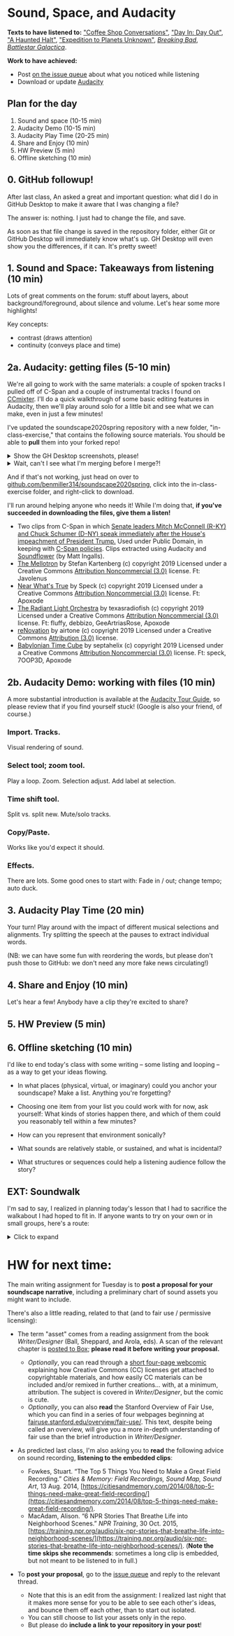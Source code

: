 



# Sound, Space, and Audacity

**Texts to have listened to:** ["Coffee Shop Conversations"](http://dmap.pitt.edu/node/248), ["Day In: Day Out"](http://dmap.pitt.edu/node/177), ["A Haunted Halt"](http://dmap.pitt.edu/node/295), ["Expedition to Planets Unknown"](http://dmap.pitt.edu/node/178), _[Breaking Bad]({{site.github.baseurl}}/assets/sound/bb-pilot-opening.mp3)_, _[Battlestar Galactica]({{site.github.baseurl}}/assets/sound/bg-pilot-opening.mp3)_.

**Work to have achieved:**

* Post [on the issue queue]({{site.github.issues_url}}/2) about what you noticed while listening
* Download or update [Audacity](https://www.audacityteam.org/download/)

## Plan for the day

1. Sound and space (10-15 min)
2. Audacity Demo (10-15 min)
3. Audacity Play Time (20-25 min) <!-- needs at least 30 -->
4. Share and Enjoy (10 min)
5. HW Preview (5 min)
6. Offline sketching (10 min) <!-- we ended up having only five minutes. Ten would, yes, be better -->

## 0. GitHub followup!
After last class, An asked a great and important question: what did I do in GitHub Desktop to make it aware that I was changing a file?

The answer is: nothing. I just had to change the file, and save.

As soon as that file change is saved in the repository folder, either Git or GitHub Desktop will immediately know what's up. GH Desktop will even show you the differences, if it can. It's pretty sweet!


## 1. Sound and Space: Takeaways from listening (10 min) <!-- aim to end by 2:45...?-->
<!--_notes from forum posts will go here in the morning_

<!-- Be sure to talk about layers within the clips: how might you group the sounds you heard? -->

Lots of great comments on the forum: stuff about layers, about background/foreground, about silence and volume. Let's hear some more highlights!

Key concepts:
* contrast (draws attention)
* continuity (conveys place and time)


## 2a. Audacity: getting files (5-10 min)

We're all going to work with the same materials: a couple of spoken tracks I pulled off of C-Span and a couple of instrumental tracks I found on [CCmixter](http://dig.ccmixter.org/). I'll do a quick walkthrough of some basic editing features in Audacity, then we'll play around solo for a little bit and see what we can make, even in just a few minutes!

I've updated the soundscape2020spring repository with a new folder, "in-class-exercise," that contains the following source materials. You should be able to **pull** them into your forked repo!

<details>
<summary>Show the GH Desktop screenshots, please!</summary>
<ol>
  <li><figure><img src="../assets/img/gh-desktop--merge-upstream-master-1.png" alt="select the branch menu" /></figure></li>
  <li><figure><img src="../assets/img/gh-desktop--merge-upstream-master-2.png" alt="choose a branch to merge into master" /></figure></li>
  <li><figure><img src="../assets/img/gh-desktop--merge-upstream-master-3.png" alt="choose the upstream/master branch" /></figure></li>
</ol>
</details>

<details>
<summary>Wait, can't I see what I'm merging before I merge?!</summary>

Good point! Weirdly, GH Desktop doesn't seem to be letting me. But you can also do this operation on the GitHub website, which will include a preview:

<ol>
  <li><figure><img src="../assets/img/gh-website--merge-upstream-master-1.png" alt="select the branch menu" /></figure></li>
  <li><figure><img src="../assets/img/gh-website--merge-upstream-master-2.png" alt="choose a branch to merge into master" /></figure></li>
  <li><figure><img src="../assets/img/gh-website--merge-upstream-master-3.png" alt="choose the upstream/master branch" /></figure></li>
</ol>
</details>

And if that's not working, just head on over to [github.com/benmiller314/soundscape2020spring](https://github.com/benmiller314/soundscape2020spring), click into the in-class-exercise folder, and right-click to download.

<div class="alert alert-success">
I'll run around helping anyone who needs it! While I'm doing that, <strong>if you've succeeded in downloading the files, give them a listen!</strong>
</div>

* <div class="attribution-block">Two clips from C-Span in which <a href="https://www.c-span.org/video/?c4840911/senate-leaders-speak-house-impeaches-president-trump">Senate leaders Mitch McConnell (R-KY) and Chuck Schumer (D-NY) speak immediately after the House's impeachment of President Trump.</a> Used under Public Domain, in keeping with <a href="https://www.c-span.org/about/copyrightsAndLicensing/">C-Span policies</a>. Clips extracted using Audacity and <a href="https://github.com/mattingalls/Soundflower">Soundflower</a> (by Matt Ingalls).</div>

* <div class="attribution-block"><a href="http://dig.ccmixter.org/files/JeffSpeed68/60519">The Mellotron</a> by Stefan Kartenberg (c) copyright 2019 Licensed under a Creative Commons <a href="http://creativecommons.org/licenses/by-nc/3.0/">Attribution Noncommercial  (3.0)</a> license. Ft: Javolenus</div>

* <div class="attribution-block"><a href="http://dig.ccmixter.org/files/speck/60468">Near What's True</a> by Speck (c) copyright 2019 Licensed under a Creative Commons <a href="http://creativecommons.org/licenses/by-nc/3.0/">Attribution Noncommercial  (3.0)</a> license. Ft: Apoxode</div>

* <div class="attribution-block"><a href="http://dig.ccmixter.org/files/texasradiofish/60632">The Radiant Light Orchestra</a> by texasradiofish (c) copyright 2019 Licensed under a Creative Commons <a href="http://creativecommons.org/licenses/by-nc/3.0/">Attribution Noncommercial  (3.0)</a> license. Ft: fluffy, debbizo, GeeArtriasRose, Apoxode</div>

* <div class="attribution-block"><a href="http://dig.ccmixter.org/files/airtone/60674">reNovation</a> by airtone (c) copyright 2019 Licensed under a Creative Commons <a href="http://creativecommons.org/licenses/by/3.0/">Attribution (3.0)</a> license. </div>

* <div class="attribution-block"><a href="http://dig.ccmixter.org/files/septahelix/60779">Babylonian Time Cube</a> by septahelix (c) copyright 2019 Licensed under a Creative Commons <a href="http://creativecommons.org/licenses/by-nc/3.0/">Attribution Noncommercial  (3.0)</a> license. Ft: speck, 7OOP3D, Apoxode</div>

## 2b. Audacity Demo: working with files (10 min)

<div class="alert alert-info">
A more substantial introduction is available at the <a href="http://manual.audacityteam.org/man/audacity_tour_guide.html">Audacity Tour Guide</a>, so please review that if you find yourself stuck! (Google is also your friend, of course.)
</div>

### Import. Tracks.
Visual rendering of sound.

### Select tool; zoom tool.
Play a loop. Zoom. Selection adjust. Add label at selection.

### Time shift tool.
Split vs. split new. Mute/solo tracks.

### Copy/Paste.
Works like you'd expect it should.

### Effects.
There are lots. Some good ones to start with: Fade in / out; change tempo; auto duck.

## 3. Audacity Play Time (20 min)

Your turn! Play around with the impact of different musical selections and alignments. Try splitting the speech at the pauses to extract individual words.

(NB: we can have some fun with reordering the words, but please don't push those to GitHub: we don't need any more fake news circulating!)


## 4. Share and Enjoy (10 min)

Let's hear a few! Anybody have a clip they're excited to share?

## 5. HW Preview (5 min)

## 6. Offline sketching (10 min)
I'd like to end today's class with some writing – some listing and looping – as a way to get your ideas flowing.

- In what places (physical, virtual, or imaginary) could you anchor your soundscape? Make a list. Anything you're forgetting?

- Choosing one item from your list you could work with for now, ask yourself: What kinds of stories happen there, and which of them could you reasonably tell within a few minutes?

- How can you represent that environment sonically?

- What sounds are relatively stable, or sustained, and what is incidental?

- What structures or sequences could help a listening audience follow the story?

## EXT: Soundwalk
I'm sad to say, I realized in planning today's lesson that I had to sacrifice the walkabout I had hoped to fit in. If anyone wants to try on your own or in small groups, here's a route:

<details>
<summary>Click to expand</summary>
<ol>
<li>From this room, walk around to the either stairwell by the elevators. They go up. Linger for a minute or so, then go down to floor two.</li>
<li>Circle around the second floor to the central corridor, and near the bathroom take the winding stairs down in to the Common room. Linger again.</li>
<li>Walk out toward the Heinz Chapel, across the grass, and into the chapel itself. Sit in the pews.</li>
<li>Exit the chapel and walk along Bellefield to Forbes Avenue. Cross and make a left, walking down to the fountain in front of the Carnegie Museum of Art.</li>
<li>Enter the museum, and look at the menu for the cafe for a while. Order something, if you want.</li>
<li>Step back outside, walking down Forbes toward Hillman Library, but stop at the first bus stop you meet until a bus arrives and departs.</li>
<li>Cross the street toward the Cathedral, and go past the Stephen Foster archive to the Cathedral. You'll enter on the basement, near the Cafe.</li>
<li>Listen near the elevators for a while. Then go home (or to another preferred destination) and write about what you heard.</li>
</ol>
</details>

# HW for next time:
<div class="alert alert-success">
The main writing assignment for Tuesday is to <strong>post a proposal for your soundscape narrative</strong>, including a preliminary chart of sound assets you might want to include.
</div>

There's also a little reading, related to that (and to fair use / permissive licensing):

* The term "asset" comes from a reading assignment from the book _Writer/Designer_ (Ball, Sheppard, and Arola, eds). A scan of the relevant chapter is <a title="not posted to preserve the limited distribution that helps justify my fair use claim (as does my colorless copy and the limited amount copied, relative to the book)" href="https://pitt.box.com/s/xovvpta4x2tq1cs9ywr61d2g1udka8m5
">posted to Box</a>; **please read it before writing your proposal.**
   - _Optionally_, you can read through a [short four-page webcomic](https://wiki.creativecommons.org/wiki/Howitworks_Comic1) explaining how Creative Commons (CC) licenses get attached to copyrightable materials, and how easily CC materials can be included and/or remixed in further creations... with, at a minimum, attribution. The subject is covered in _Writer/Designer_, but the comic is cute.
   - _Optionally_, you can also **read** the Stanford Overview of Fair Use, which you can find in a series of four webpages beginning at [fairuse.stanford.edu/overview/fair-use/](https://fairuse.stanford.edu/overview/fair-use/). This text, despite being called an overview, will give you a more in-depth understanding of fair use than the brief introduction in _Writer/Designer_.

* As predicted last class, I'm also asking you to **read** the following advice on sound recording, **listening to the embedded clips**:
  - Fowkes, Stuart. “The Top 5 Things You Need to Make a Great Field Recording.” *Cities & Memory: Field Recordings, Sound Map, Sound Art*, 13 Aug. 2014, [https://citiesandmemory.com/2014/08/top-5-things-need-make-great-field-recording/](https://citiesandmemory.com/2014/08/top-5-things-need-make-great-field-recording/).
  - MacAdam, Alison. “6 NPR Stories That Breathe Life into Neighborhood Scenes.” *NPR Training*, 30 Oct. 2015, [https://training.npr.org/audio/six-npr-stories-that-breathe-life-into-neighborhood-scenes/](https://training.npr.org/audio/six-npr-stories-that-breathe-life-into-neighborhood-scenes/). (**Note the time skips she recommends**: sometimes a long clip is embedded, but not meant to be listened to in full.)

* To **post your proposal**, go to the [issue queue]({{site.github.issues_url}}) and reply to the relevant thread.
   - Note that this is an edit from the assignment: I realized last night that it makes more sense for you to be able to see each other's ideas, and bounce them off each other, than to start out isolated.
   - You can still choose to list your assets only in the repo.
   - But please do **include a link to your repository in your post**!
